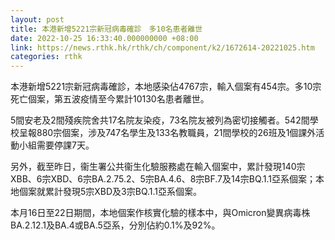 ```yaml
---
layout: post
title: 本港新增5221宗新冠病毒確診　多10名患者離世
date: 2022-10-25 16:33:40.000000000 +08:00
link: https://news.rthk.hk/rthk/ch/component/k2/1672614-20221025.htm
categories: rthk
---
```


本港新增5221宗新冠病毒確診，本地感染佔4767宗，輸入個案有454宗。多10宗死亡個案，第五波疫情至今累計10130名患者離世。

5間安老及2間殘疾院舍共17名院友染疫，73名院友被列為密切接觸者。542間學校呈報880宗個案，涉及747名學生及133名教職員，21間學校的26班及1個課外活動小組需要停課7天。

另外，截至昨日，衞生署公共衞生化驗服務處在輸入個案中，累計發現140宗XBB、6宗XBD、6宗BA.2.75.2、5宗BA.4.6、8宗BF.7及14宗BQ.1.1亞系個案；本地個案就累計發現5宗XBD及3宗BQ.1.1亞系個案。

本月16日至22日期間，本地個案作核實化驗的樣本中，與Omicron變異病毒株BA.2.12.1及BA.4或BA.5亞系，分別佔約0.1%及92%。
